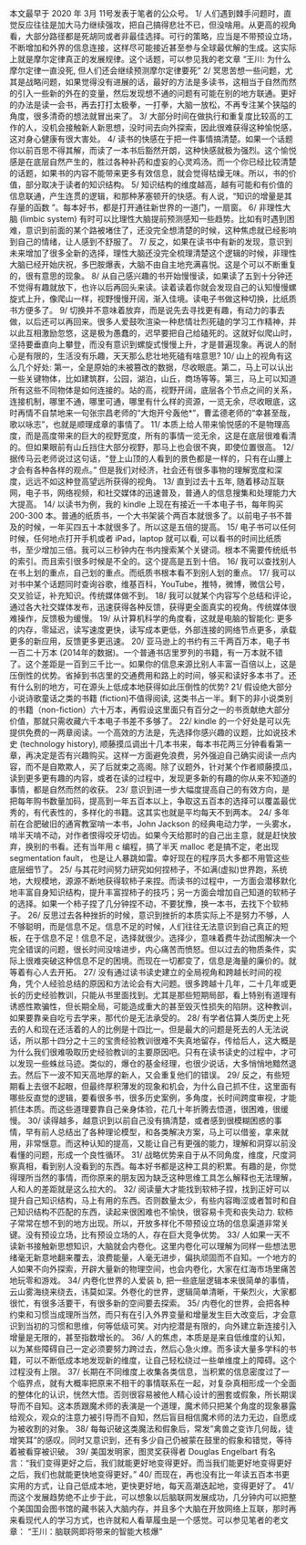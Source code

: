 本文最早于 2020 年 3月 11号发表于笔者的公众号。
1/ 人们遇到棘手问题时，直觉反应往往是加大马力继续强攻，把自己搞得悲壮不已，但没啥用。从更高的视角看，大部分路径都是死胡同或者非最佳选择。可行的策略，应当是不带预设立场，不断增加和外界的信息连接，这样尽可能接近甚至参与全球最优解的生成。这实际上就是摩尔定律真正的发展规律。这个话题，可以参见我的老文章
“王川: 为什么摩尔定律一直没死, 但人们还会继续预测摩尔定律要死”
2/ 冥思苦想一些问题，尤其是战略问题，如果觉得没有进展的话，最好的方法是多读书，这相当于自然而然的引入一些新的外在的变量，然后发现想不通的问题有可能在别的地方联通。更好的办法是读一会书，再去打打太极拳，一打拳，大脑一放松，不再专注某个狭隘的角度，很多清奇的想法就冒出来了。
3/ 大部分时间在做执行和重复度比较高的工作的人，没机会接触新人新思想，没时间去向外探索，因此很难获得这种愉悦感，这对身心健康有很大害处。
4/ 读书的快感在于把一件事情搞清楚。如果一个话题你以前百思不得其解，而读了一本书后豁然开朗，这种快感就极为强烈。这个愉悦感是在底层自然产生的，胜过各种补药和虚妄的心灵鸡汤。而一个你已经比较清楚的话题，如果书的内容不能带来更多有效信息，就会觉得枯燥无味。所以，书的价值，部分取决于读者的知识结构。
5/ 知识结构的维度越高，越有可能和有价值的信息联通，产生连贯的逻辑，和那种茅塞顿开的快感。有人说，“知识的增量是其存量的函数 ”。每本好书，都是打开通往新世界的一道门，一扇窗。
6/ 非理性大脑 (limbic system) 有时可以比理性大脑提前预测感知一些趋势。比如有时遇到困难，意识到前面的某个路被堵住了，还没完全想清楚的时候，这种焦虑就已经影响到自己的情绪，让人感到不舒服了。
7/ 反之，如果在读书中有新的发现，意识到未来增加了很多全新的选择，理性大脑还没完全梳理清楚这个逻辑的时候，非理性大脑已经开始庆祝，多巴胺爆表，大脑不由自主地充满喜悦。这是个可以不断重复的，很有意思的现象。
8/ 从自己感兴趣的书开始慢慢读，如果读了五到十分钟还不觉得有趣就放下，也许以后再回头来读。读着读着你就会发现自己的认知慢慢螺旋式上升，像爬山一样，视野慢慢开阔，渐入佳境。读电子书做这种切换，比纸质书方便多了。
9/ 切换并不意味着放弃，而是说先去寻找更有趣，有动力的事去做，以后还可以再回来。很多人爱鼓吹渲染一种悲情壮烈死磕的学习工作精神，并以此互相激励忽悠，这是极为愚蠢的，迟早要把自己给磕死的。这就好似爬山时，坚持要垂直向上攀登，而没有意识到螺旋式慢慢上升，才是普遍现象。再说人的耐心是有限的，生活没有乐趣，天天那么悲壮地死磕有啥意思?
10/ 山上的视角有这么几个好处: 第一，全是原始的未被篡改的数据，尽收眼底。第二，马上可以认出一些关键物体，比如建筑群，公园，湖泊，山丘，商场等等。第三，马上可以知道所有这些不同物体是如何连接的。站的高，视野开阔，底层各个节点之间的关系，连接机制，哪里不通，哪里可通，哪里有什么样的资源，一览无余，尽收眼底，这时再情不自禁地来一句张宗昌老师的“大炮开兮轰他*”，曹孟德老师的“幸甚至哉，歌以咏志”，也就是顺理成章的事情了。
11/ 本质上给人带来愉悦感的不是物理高度，而是高度带来的巨大的视野宽度，所有的事情一览无余，这是在底层很难看清的。但如果眼前有山丘挡住大部分视野，那马上也会很不爽，即使位置很高。
12/ 据传马云老师说过这句话，“登上山顶的人看到的景色都是一样的，只有在山腰上才会有各种各样的观点。” 但是我们对经济，社会还有很多事物的理解宽度和深度，远远不如这种登高望远所获得的视角。
13/ 直到过去十五年, 随着移动互联网，电子书，网络视频，和社交媒体的迅速普及，普通人的信息搜集和处理能力大大提高。
14/ 以读书为例，我的 kindle 上现在有接近一千本电子书，每年购买 200-300 本。普通的纸质书，一个大书架装个两百本就很多了。以前电子书不普及的时候，一年买四五十本就很多了。所以这是五倍的提高。
15/ 电子书可以任何时候，任何地点打开手机或者 iPad，laptop 就可以看, 可以看书的时间比纸质书，至少增加三倍。我可以三秒钟内在书内搜索某个关键词。根本不需要传统纸书的索引。而且索引很多时候是不全的。这个提高是五到十倍。
16/ 我可以查找别人在书上划的重点，自己划的重点。而纸质书根本看不到别人划的重点。
17/ 我可以对书中某个话题同时查询谷歌，维基百科，YouTube，推特，微博，微信公号，交叉验证，补充知识。传统媒体做不到。
18/ 我可以就某个内容写个总结和评论，通过各大社交媒体发布，迅速获得各种反馈，获得更全面真实的视角。传统媒体很难操作，反馈极为缓慢。
19/ 从计算机科学的角度看，这就是电脑的智能化: 更多的内存，零延迟，读写速度更快，读写成本更低，外部连接的网络节点更多，承载更多的新应用，反馈更多更迅速。
20/ 亚马逊上的书约有三千两百万本，电子书一百二十万本 (2014年的数据)。一个普通书店里罗列的书籍，有一万本就不错了。这个差距是一百到三千比一。如果你的信息来源比别人丰富一百倍以上，这是压倒性的优势。省掉到书店里的交通费用和路上的时间，够买和读好多本书了。还有什么别的地方，可在源头上低成本地获得如此压倒性的优势?
21/ 假设绝大部分小说诗歌童话之类的书籍 (fiction)不值得阅读, 这类书占一半。剩下的非小说类别的书籍（non-fiction）六十万本，再假设这里面只有百分之一的书贡献绝大部分价值，那就只需收藏六千本电子书差不多够了。
22/ kindle 的一个好处是可以先提供免费的一两章阅读。一个高效的方法是，先选择你感兴趣的议题，比如说技术史 (technology history), 顺藤摸瓜调出十几本书来，每本书花两三分钟看看第一章，再决定是否有兴趣购买。这样一方面避免浪费，另外强迫自己确实阅读一点内容，而不是自欺欺人，买了后就束之高阁。除了议题外，针对某个作者顺藤摸瓜，读到更多更有趣的内容，或者在读的过程中，发现更多新的有趣的你从来不知道的事情，都是自然而然的收获。
23/ 意识到进一步大幅度提高自己的有效方向，是把每年购书数量加码，提高到一年五百本以上，争取这五百本的选择可以覆盖最优秀的，有代表性的，多样化的书籍。这其实也就是平均每天不到两本。
24/ 多年前在合肥破旧的通宵教室啃一本书，John Jackson 的经典电动力学，一头雾水，啃半天啃不动，对作者恨得咬牙切齿。如果今天给那时的自己出主意，就是赶快放弃，换别的书看。还有当年用 c 编程，搞了半天 malloc 老是搞不定，老出现 segmentation fault， 也是让人暴跳如雷。幸好现在的程序员大多都不用管这些底层细节了。
25/ 与其花时间努力研究如何捏柿子，不如满(虚拟)世界跑，系统地，大规模地，源源不断地获得软柿子来捏。而读书的过程中，一方面会潜移默化地丰富自身知识结构，提升丰富捏柿子的技巧；另一方面会增加自己知道的软柿子的选择。如果一个柿子捏了几分钟捏不动，不要犹豫，换一本书，去找下个软柿子。
26/ 反思过去各种挫折的时候，意识到挫折的本质实际上不是努力不够，人不够聪明，而是信息不足。信息不足的时候，人们往往无法意识到自己真正的短板，在于信息不足！信息不足，选择就很少。选择少，意味着费牛劲试图解决一个完全错误的问题，很长时间没啥进步，内心痛苦而愤怒。但以过去的物质条件，实际上很难突破这种信息不足的困境。而现在一切都变了，信息是海量的廉价的。就等着有心人去开拓。
27/ 没有通过读书读史建立的全局视角和跨越长时间的视角，凭个人经验总结的原因和方法论会有大问题。很多跨越十几年，二十几年或更长的历史经验教训，只能从书里面找到。尤其是那些短期局部，看上特别有道理有诱惑性欺骗性，但长期全局，可能造成重大的甚至毁灭性损失的陷阱。这种教训，如果要靠亲自吃亏去学来，那代价是无法承受的。
28/ 有学者估算人类历史上死去的人和现在还活着的人的比例是十四比一。但是最大的问题是死去的人无法说话，所以那十四分之十三的宝贵经验教训很难不失真地留存，传给后人，这大概是为什么我们很难吸取历史经验教训的主要原因吧。只有在读书读史的过程中，才可以发现一些蛛丝马迹。类似的，爆仓的基金经理，也很少说话，大多悄悄地黯然退去。然后下一波不知天高地厚的新人，又会重复他们的错误。
29/ 反之，有些短期看上去很不起眼，但最终厚积薄发的现象和机会，为什么自己抓不住，这里面有哪些反直觉的逻辑，要看很多书，很多历史案例，多角度，长时间跨度审视，才能抓住本质。而这些道理要靠自己亲身体验，花几十年折腾去悟道，很困难，很缓慢。
30/ 读得越多，越意识到以前自己没有搞清楚，或者感到很模糊困惑的事情，早有前人总结出了各种理论模型，和各类解决方案，马上可以借鉴，拿来就用，非常惬意。而这种认知的提高，又能让自己有更强的能力，理解和洞穿以前没看懂的问题，形成一个良性循环。
31/ 战略优势来自于从不同角度，维度，尺度洞察真相，看到别人没看到的东西。每本好书都是这种工具的积累。有趣的是，你觉得理所当然的事情，而你原来的朋友因为缺乏这种思维工具怎么解释也无法理解，人和人的差距就是这么拉大的。
32/ 阅读量大才能找到软柿子捏，找到正好可以提升自己知识结构，马上有用的东西。否则数量太少，有些内容晦涩或者暂时和自己知识结构不匹配的东西，读起来很困难也不愉快，很容易卡壳和丧失动力. 软柿子常常在想不到的地方出现。所以，开放多样化不带预设立场的信息渠道非常关键。没有预设立场，比有预设立场的人，存在巨大竞争优势。
33/ 人如果一天不读新书接触新思想知识，大脑就会内卷化。这里内卷化可以理解为同样一些想法思绪毫无新意地翻来覆去，浪费能量，人毫无进步，偏执顽固而不自知。一个地方的人如果不向外探索，开辟大量新的物理空间，也会内卷化，大家在红海市场里痛苦地玩零和游戏。
34/ 内卷化世界的人爱装 b, 把一些底层逻辑本来很简单的事情，云山雾海绕来绕去，讳莫如深。外卷化的世界，逻辑简单清晰，干柴烈火，大家都很忙，有很多活要干，有很多新的空间要去探索。
35/ 内卷化的世界，会把各种约束和习惯当成理所当然，而只有在引入外界变量和增量发生巨大改变后，才会意识到当初的习惯和思维，何等低级可笑。对内挖潜是有限的，向外建立新连接引入增量是无限的，甚至指数增长的。
36/ 人的焦虑，本质是是来自低维度的认知，以为某些障碍自己一定必须要努力跨过去，然后心急火燎。而多读大量多学科的书籍，可以不断低成本地发现新的维度，让自己轻松绕过一些单维度上的障碍。这个过程没有上限。
37/ 长期在不同维度上收集各类信息，当积累的信息密度过了一个临界点，就有大概率把原来不相干的事情联系在一起，对复杂真相形成一个全面的整体化的认识，恍然大悟。否则很容易被他人精心设计的圈套或假象，所长期误导而不自知。这本质跟魔术师的表演是一个道理，魔术师只把某个角度的现象暴露给观众，观众的注意力被引导而不自知，然后盲目相信魔术师的法力无边，自愿成为被收割的对象。
38/ 每每识破这类魔法和假象后，常发”禽兽之变诈几何哉，徒增笑耳”的感叹。同时又意识到，还有多少自己仍被蒙在鼓里的假象和错觉，等待着被看穿被识破。
39/ 美国发明家，图灵奖获得者 Douglas Engelbart 有名言：“我们变得更好之后，我们就能更好地变得更好。而当我们能更好地变得更好之后，我们也就能更快地变得更好。”
40/ 而现在，再也没有比一年读五百本书更实用的方式，让自己低成本地，更快更好地，每天高潮迭起地，变得更好了。
41/ 而这个发展趋势绝不止步于此，可以想象以后脑联网发展成功，几分钟内可以把整个美国国会图书馆的藏书装入大脑内存，并且多个大脑在开放网络上互联，那时再来看现代人的学习方式，也许就和人看草履虫是一个感觉。可以参见笔者的老文章： “王川：脑联网即将带来的智能大核爆”
